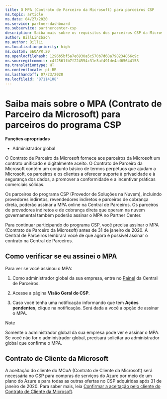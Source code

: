 ```yaml
---
title: O MPA (Contrato de Parceiro da Microsoft) para parceiros CSP
ms.topic: article
ms.date: 04/27/2020
ms.service: partner-dashboard
ms.subservice: partnercenter-csp
description: Saiba mais sobre os requisitos dos parceiros CSP da Microsoft para assinar e verificar esse MPA (Contrato de Parceiro da Microsoft) unificado e digitalmente aceito.
author: BillLinzbach
ms.author: BillLi
ms.localizationpriority: high
ms.custom: SEOAPR.20
ms.openlocfilehash: 1296b5bf5a7e6930a5c570b7d68a798234866c9c
ms.sourcegitcommit: c4f2561fb7f224554c31e3af491de4ad65644158
ms.translationtype: HT
ms.contentlocale: pt-BR
ms.lasthandoff: 07/23/2020
ms.locfileid: "87114108"
---
```

# <a name="learn-about-the-microsoft-partner-agreement-mpa-for-csp-program-partners"></a>Saiba mais sobre o MPA (Contrato de Parceiro da Microsoft) para parceiros do programa CSP

**Funções apropriadas**

- Administrador global

O Contrato de Parceiro da Microsoft fornece aos parceiros da Microsoft um contrato unificado e digitalmente aceito. O Contrato de Parceiro da Microsoft contém um conjunto básico de termos perpétuos que ajudam a Microsoft, os parceiros e os clientes a oferecer suporte à privacidade e à segurança dos dados, a promover a conformidade e a incentivar práticas comerciais sólidas.

Os parceiros do programa CSP (Provedor de Soluções na Nuvem), incluindo provedores indiretos, revendedores indiretos e parceiros de cobrança direta, poderão assinar a MPA online na Central de Parceiros. Os parceiros de provedores indiretos e de cobrança direta que operam na nuvem governamental também poderão assinar o MPA no Partner Center.

Para continuar participando do programa CSP, você precisa assinar o MPA (Contrato de Parceiro da Microsoft) antes de 31 de janeiro de 2020. A Central de Parceiros lembrará você de que agora é possível assinar o contrato na Central de Parceiros.

## <a name="how-to-verify-if-i-have-signed-the-mpa"></a>Como verificar se eu assinei o MPA

Para ver se você assinou o MPA:

1. Como administrador global da sua empresa, entre no [Painel](https://partner.microsoft.com/dashboard/home) da Central de Parceiros.

2. Acesse a página **Visão Geral do CSP**.

3. Caso você tenha uma notificação informando que tem **Ações pendentes**, clique na notificação. Será dada a você a opção de assinar o MPA.

>[!NOTE]
>Somente o administrador global da sua empresa pode ver e assinar o MPA. Se você não for o administrador global, precisará solicitar ao administrador global que confirme o MPA.

## <a name="microsoft-customer-agreement"></a>Contrato de Cliente da Microsoft

A aceitação do cliente do MCuA (Contrato de Cliente da Microsoft) será necessária no CSP para compras de serviços do Azure por meio de um plano do Azure e para todas as outras ofertas no CSP adquiridas após 31 de janeiro de 2020. Para saber mais, leia [Confirmar a aceitação pelo cliente do Contrato de Cliente da Microsoft](confirm-customer-agreement.md).